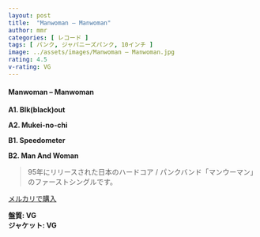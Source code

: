 ```yaml
---
layout: post
title:  "Manwoman – Manwoman"
author: mmr
categories: [ レコード ]
tags: [ パンク, ジャパニーズパンク, 10インチ ]
image: ../assets/images/Manwoman – Manwoman.jpg
rating: 4.5
v-rating: VG
---
```


#### Manwoman – Manwoman

**A1. Blk(black)out**

**A2. Mukei-no-chi**

**B1. Speedometer**

**B2. Man And Woman**

> 95年にリリースされた日本のハードコア / パンクバンド「マンウーマン」のファーストシングルです。



[メルカリで購入](https://jp.mercari.com/item/m46814457892)


<div class="mt-4 mb-4 d-flex align-items-center">
<strong class="mr-1">盤質: VG</strong>
</div>
<div class="mt-4 mb-4 d-flex align-items-center">
<strong class="mr-1">ジャケット: VG</strong>
</div>